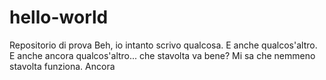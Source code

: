 # hello-world
Repositorio di prova
Beh, io intanto scrivo qualcosa.
E anche qualcos'altro.
E anche ancora qualcos'altro... che stavolta va bene?
Mi sa che nemmeno stavolta funziona.
Ancora